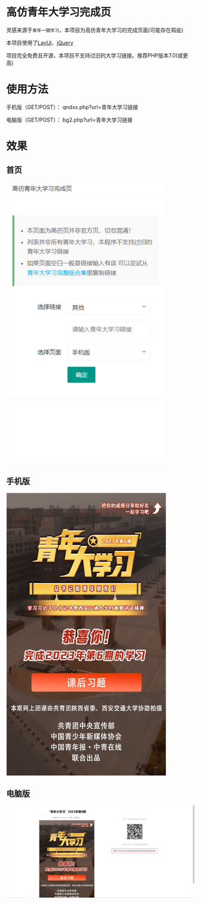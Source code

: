 # 高仿青年大学习完成页

灵感来源于`青年一键学习`，本项目为高仿青年大学习的完成页面(可能存在瑕疵)

本项目使用了[LayUi](https://layuion.com/)、[jQuery](https://jquery.com)

项目完全免费且开源，本项目不支持过旧的大学习链接。推荐PHP版本7.0(或更高)

# 使用方法

手机版（GET/POST）： qndxx.php?url=青年大学习链接

电脑版（GET/POST）： bg2.php?url=青年大学习链接

# 效果

## 首页

![](demo/image/20230408141450.png)

## 手机版

![](demo/image/20230408141518.png)

## 电脑版

![](demo/image/20230408141550.png)